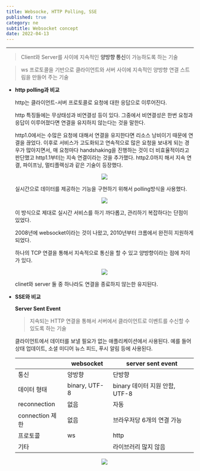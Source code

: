 ```yaml
---
title: Websocke, HTTP Polling, SSE
published: true
category: ne
subtitle: Websocket concept
date: 2022-04-13
---
```

---

> Client와 Server를 사이에 지속적인 **양방향 통신**이 가능하도록 하는 기술

> ws 프로토콜을 기반으로 클라이언트와 서버 사이에 지속적인 양방향 연결 스트림을 만들어 주는 기술

- **http polling과 비교**
    
    http는 클라이언트-서버 프로토콜로 요청에 대한 응답으로 이루어진다.
    
    http 특징들에는 무상태성과 비연결성 등이 있다. 그중에서 비연결성은 한번 요청과 응답이 이루어졌다면 연결을 유지하지 않는다는 것을 말한다.
    
    http1.0에서는 수많은 요청에 대해서 연결을 유지한다면 리소스 낭비이기 때문에 연결을 끊었다. 이후로 서비스가 고도화되고 연속적으로 많은 요청을 보내게 되는 경우가 많아지면서, 매 요청마다 handshaking을 진행하는 것이 더 비효율적이라고 판단했고 http1.1부터는 지속 연결이라는 것을 추가했다. http2.0까지 해서 지속 연결, 파이프닝, 멀티플렉싱과 같은 기술이 등장했다.
    
    <div align='center'>
	<img src="/images/posts/websocket-verses/1.png" />
	</div>
    
    실시간으로 데이터를 제공하는 기능을 구현하기 위해서 polling방식을 사용했다.
    
    <div align='center'>
	<img src="/images/posts/websocket-verses/2.png" />
	</div>
    
    이 방식으로 제대로 실시간 서비스를 하기 까다롭고, 관리하기 복잡하다는 단점이 있었다.
    
    2008년에 websocket이라는 것이 나왔고, 2010년부터 크롬에서 완전히 지원하게 되었다.
    
    하나의 TCP 연결을 통해서 지속적으로 통신을 할 수 있고 양방향이라는 점에 차이가 있다.
    
    <div align='center'>
	<img src="/images/posts/websocket-verses/3.png" />
	</div>
    
    clinet와 server 둘 중 하나라도 연결을 종료하지 않는한 유지된다.
    
- **SSE와 비교**
    
    **Server Sent Event**
    
    > 지속되는 HTTP 연결을 통해서 서버에서 클라이언트로 이벤트를 수신할 수 있도록 하는 기술
    
    클라이언트에서 데이터를 보낼 필요가 없는 애플리케이션에서 사용된다. 예를 들어 상태 업데이트, 소셜 미디어 뉴스 피드, 푸시 알림 등에 사용된다.
    
    ||websocket|server sent event|
    |---|---|---|
    |통신|양방향|단방향|
    |데이터 형태|binary, UTF-8|binary 데이터 지원 안함, UTF-8|
    |reconnection|없음|자동|
    |connection 제한|없음|브라우저당 6개의 연결 가능|
    |프로토콜|ws|http|
    |기타||라이브러리 많지 않음|
    
    <div align='center'>
	<img src="/images/posts/websocket-verses/4.png" />
	</div>